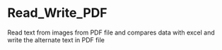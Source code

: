 # Read_Write_PDF
Read text from images from PDF file and compares data with excel and write the alternate text in PDF file

